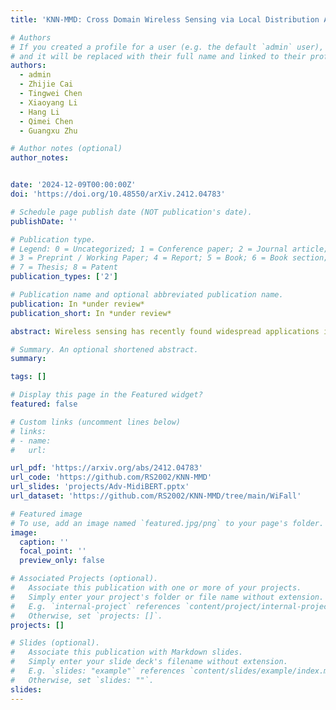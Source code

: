 ```yaml
---
title: 'KNN-MMD: Cross Domain Wireless Sensing via Local Distribution Alignment'

# Authors
# If you created a profile for a user (e.g. the default `admin` user), write the username (folder name) here
# and it will be replaced with their full name and linked to their profile.
authors:
  - admin
  - Zhijie Cai
  - Tingwei Chen
  - Xiaoyang Li
  - Hang Li
  - Qimei Chen
  - Guangxu Zhu

# Author notes (optional)
author_notes:


date: '2024-12-09T00:00:00Z'
doi: 'https://doi.org/10.48550/arXiv.2412.04783'

# Schedule page publish date (NOT publication's date).
publishDate: ''

# Publication type.
# Legend: 0 = Uncategorized; 1 = Conference paper; 2 = Journal article;
# 3 = Preprint / Working Paper; 4 = Report; 5 = Book; 6 = Book section;
# 7 = Thesis; 8 = Patent
publication_types: ['2']

# Publication name and optional abbreviated publication name.
publication: In *under review*
publication_short: In *under review*

abstract: Wireless sensing has recently found widespread applications in diverse environments, including homes, offices, and public spaces. By analyzing patterns in channel state information (CSI), it is possible to infer human actions for tasks such as person identification, gesture recognition, and fall detection. However, CSI is highly sensitive to environmental changes, where even minor alterations can significantly distort the CSI patterns. This sensitivity often leads to performance degradation or outright failure when applying wireless sensing models trained in one environment to another. To address this challenge, Domain Alignment (DAL) has been widely adopted for cross-domain classification tasks, as it focuses on aligning the global distributions of the source and target domains in feature space. Despite its popularity, DAL often neglects inter-category relationships, which can lead to misalignment between categories across domains, even when global alignment is achieved. To overcome these limitations, we propose K-Nearest Neighbors Maximum Mean Discrepancy (KNN-MMD), a novel few-shot method for cross-domain wireless sensing. Our approach begins by constructing a ``help set" using K-Nearest Neighbors (KNN) from the target domain, enabling local alignment between the source and target domains within each category using Maximum Mean Discrepancy (MMD). Additionally, we address a key instability issue commonly observed in cross-domain methods, where model performance fluctuates sharply between epochs. Further, most existing methods struggle to determine an optimal stopping point during training due to the absence of labeled data from the target domain. Our method resolves this by excluding the support set from the target domain during training and employing it as a validation set to determine the stopping criterion. We evaluate the effectiveness of the proposed method across several cross-domain Wi-Fi sensing tasks, including gesture recognition, person identification, fall detection, and action recognition, using both a public dataset and a self-collected dataset. In a one-shot scenario, our method achieves accuracy rates of 93.26%, 81.84%, 77.62%, and 75.30% for the respective tasks. The dataset and code are publicly available at https://github.com/RS2002/KNN-MMD.

# Summary. An optional shortened abstract.
summary: 

tags: []

# Display this page in the Featured widget?
featured: false

# Custom links (uncomment lines below)
# links:
# - name: 
#   url: 

url_pdf: 'https://arxiv.org/abs/2412.04783'
url_code: 'https://github.com/RS2002/KNN-MMD'
url_slides: 'projects/Adv-MidiBERT.pptx'
url_dataset: 'https://github.com/RS2002/KNN-MMD/tree/main/WiFall'

# Featured image
# To use, add an image named `featured.jpg/png` to your page's folder.
image:
  caption: ''
  focal_point: ''
  preview_only: false

# Associated Projects (optional).
#   Associate this publication with one or more of your projects.
#   Simply enter your project's folder or file name without extension.
#   E.g. `internal-project` references `content/project/internal-project/index.md`.
#   Otherwise, set `projects: []`.
projects: []

# Slides (optional).
#   Associate this publication with Markdown slides.
#   Simply enter your slide deck's filename without extension.
#   E.g. `slides: "example"` references `content/slides/example/index.md`.
#   Otherwise, set `slides: ""`.
slides: 
---
```

